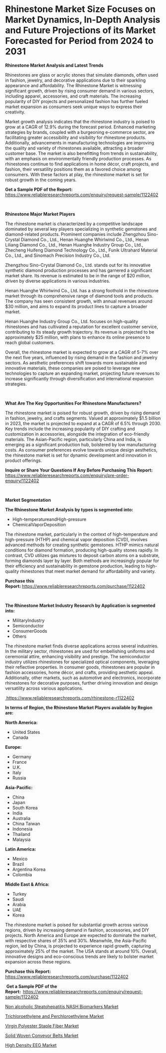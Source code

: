 <p><h1>Rhinestone Market Size Focuses on Market Dynamics, In-Depth Analysis and Future Projections of its Market Forecasted for Period from 2024 to 2031</h1></p><p><strong>Rhinestone Market Analysis and Latest Trends</strong></p>
<p><p>Rhinestones are glass or acrylic stones that simulate diamonds, often used in fashion, jewelry, and decorative applications due to their sparkling appearance and affordability. The Rhinestone Market is witnessing significant growth, driven by rising consumer demand in various sectors, including apparel, accessories, and craft materials. The increasing popularity of DIY projects and personalized fashion has further fueled market expansion as consumers seek unique ways to express their creativity.</p><p>Market growth analysis indicates that the rhinestone industry is poised to grow at a CAGR of 12.9% during the forecast period. Enhanced marketing strategies by brands, coupled with a burgeoning e-commerce sector, are facilitating greater accessibility and visibility for rhinestone products. Additionally, advancements in manufacturing technologies are improving the quality and variety of rhinestones available, attracting a broader customer base. The market is also benefitting from trends in sustainability, with an emphasis on environmentally friendly production processes. As rhinestones continue to find applications in home décor, craft projects, and fashion, their versatility positions them as a favored choice among consumers. With these factors at play, the rhinestone market is set for robust growth in the coming years.</p></p>
<p><strong>Get a Sample PDF of the Report:&nbsp;</strong> <a href="https://www.reliableresearchreports.com/enquiry/request-sample/1122402?utm_campaign=34&utm_medium=2&utm_source=Github&utm_content=ia&utm_term=07112024&utm_id=rhinestone">https://www.reliableresearchreports.com/enquiry/request-sample/1122402</a></p>
<p>&nbsp;</p>
<p><strong>Rhinestone Major Market Players</strong></p>
<p><p>The rhinestone market is characterized by a competitive landscape dominated by several key players specializing in synthetic gemstones and diamond-related products. Prominent companies include Zhengzhou Sino-Crystal Diamond Co., Ltd., Henan Huanghe Whirlwind Co., Ltd., Henan Liliang Diamond Co., Ltd., Henan Huanghe Industry Group Co., Ltd., Zhecheng Huifeng Diamond Technology Co., Ltd., Funik Ultrahard Material Co., Ltd., and Sinomach Precision Industry Co., Ltd.</p><p>Zhengzhou Sino-Crystal Diamond Co., Ltd. stands out for its innovative synthetic diamond production processes and has garnered a significant market share. Its revenue is estimated to be in the range of $20 million, driven by diverse applications in various industries. </p><p>Henan Huanghe Whirlwind Co., Ltd. has a strong foothold in the rhinestone market through its comprehensive range of diamond tools and products. The company has seen consistent growth, with annual revenues around $30 million, and aims to expand its product lines to capture a broader market.</p><p>Henan Huanghe Industry Group Co., Ltd. focuses on high-quality rhinestones and has cultivated a reputation for excellent customer service, contributing to its steady growth trajectory. Its revenue is projected to be approximately $25 million, with plans to enhance its online presence to reach global customers.</p><p>Overall, the rhinestone market is expected to grow at a CAGR of 5-7% over the next five years, influenced by rising demand in the fashion and jewelry sectors. As aesthetic preferences shift towards more sustainable and innovative materials, these companies are poised to leverage new technologies to capture an expanding market, projecting future revenues to increase significantly through diversification and international expansion strategies.</p></p>
<p>&nbsp;</p>
<p><strong>What Are The Key Opportunities For Rhinestone Manufacturers?</strong></p>
<p><p>The rhinestone market is poised for robust growth, driven by rising demand in fashion, jewelry, and crafts segments. Valued at approximately $1.5 billion in 2023, the market is projected to expand at a CAGR of 6.5% through 2030. Key trends include the increasing popularity of DIY crafting and customization in accessories, alongside the integration of eco-friendly materials. The Asian-Pacific region, particularly China and India, is emerging as a significant production hub, bolstered by low manufacturing costs. As consumer preferences evolve towards unique design aesthetics, the rhinestone market is set for dynamic development and innovation in product offerings.</p></p>
<p><strong>Inquire or Share Your Questions If Any Before Purchasing This Report:</strong> <a href="https://www.reliableresearchreports.com/enquiry/pre-order-enquiry/1122402?utm_campaign=34&utm_medium=2&utm_source=Github&utm_content=ia&utm_term=07112024&utm_id=rhinestone">https://www.reliableresearchreports.com/enquiry/pre-order-enquiry/1122402</a></p>
<p>&nbsp;</p>
<p><strong>Market Segmentation</strong></p>
<p><strong>The Rhinestone Market Analysis by types is segmented into:</strong></p>
<p><ul><li>High-temperatureandHigh-pressure</li><li>ChemicalVaporDeposition</li></ul></p>
<p><p>The rhinestone market, particularly in the context of high-temperature and high-pressure (HTHP) and chemical vapor deposition (CVD), involves advanced methods for creating synthetic gemstones. HTHP mimics natural conditions for diamond formation, producing high-quality stones rapidly. In contrast, CVD utilizes gas mixtures to deposit carbon atoms on a substrate, forming diamonds layer by layer. Both methods are increasingly popular for their efficiency and sustainability in gemstone production, leading to high-quality rhinestones that meet market demand for affordability and variety.</p></p>
<p><strong>Purchase this Report:&nbsp;</strong><a href="https://www.reliableresearchreports.com/purchase/1122402?utm_campaign=34&utm_medium=2&utm_source=Github&utm_content=ia&utm_term=07112024&utm_id=rhinestone">https://www.reliableresearchreports.com/purchase/1122402</a></p>
<p>&nbsp;</p>
<p><strong>The Rhinestone Market Industry Research by Application is segmented into:</strong></p>
<p><ul><li>MilitaryIndustry</li><li>Semiconductor</li><li>ConsumerGoods</li><li>Others</li></ul></p>
<p><p>The rhinestone market finds diverse applications across several industries. In the military sector, rhinestones are used for embellishing uniforms and ceremonial attire, enhancing visibility and prestige. The semiconductor industry utilizes rhinestones for specialized optical components, leveraging their reflective properties. In consumer goods, rhinestones are popular in fashion accessories, home décor, and crafts, providing aesthetic appeal. Additionally, other markets, such as automotive and electronics, incorporate rhinestones for decorative purposes, further driving innovation and design versatility across various applications.</p></p>
<p><a href="https://www.reliableresearchreports.com/rhinestone-r1122402?utm_campaign=34&utm_medium=2&utm_source=Github&utm_content=ia&utm_term=07112024&utm_id=rhinestone">&nbsp;https://www.reliableresearchreports.com/rhinestone-r1122402</a></p>
<p><strong>In terms of Region, the Rhinestone Market Players available by Region are:</strong></p>
<p>
    <p> <strong> North America: </strong>
        <ul>
            <li>United States</li>
            <li>Canada</li>
        </ul>
        </p> 
    <p> <strong> Europe: </strong>
        <ul>
            <li>Germany</li>
            <li>France</li>
            <li>U.K.</li>
            <li>Italy</li>
            <li>Russia</li>
        </ul>
        </p> 
    <p> <strong> Asia-Pacific: </strong>
        <ul>
            <li>China</li>
            <li>Japan</li>
            <li>South Korea</li>
            <li>India</li>
            <li>Australia</li>
            <li>China Taiwan</li>
            <li>Indonesia</li>
            <li>Thailand</li>
            <li>Malaysia</li>
        </ul>
        </p> 
    <p> <strong> Latin America: </strong>
        <ul>
            <li>Mexico</li>
            <li>Brazil</li>
            <li>Argentina Korea</li>
            <li>Colombia</li>
        </ul>
        </p> 
    <p> <strong> Middle East & Africa: </strong>
        <ul>
            <li>Turkey</li>
            <li>Saudi</li>
            <li>Arabia</li>
            <li>UAE</li>
            <li>Korea</li>
        </ul>
    </p>
    </p>
<p><p>The rhinestone market is poised for substantial growth across various regions, driven by increasing demand in fashion, accessories, and DIY projects. North America and Europe are expected to dominate the market, with respective shares of 35% and 30%. Meanwhile, the Asia-Pacific region, led by China, is projected to experience rapid growth, capturing approximately 25% of the market. The USA stands at around 10%. Overall, innovative designs and eco-conscious trends are likely to bolster market expansion across these regions.</p></p>
<p><strong>Purchase this Report: </strong><a href="https://www.reliableresearchreports.com/purchase/1122402?utm_campaign=34&utm_medium=2&utm_source=Github&utm_content=ia&utm_term=07112024&utm_id=rhinestone">https://www.reliableresearchreports.com/purchase/1122402</a></p>
<p>&nbsp;<strong>Get a Sample PDF of the Report:&nbsp;&nbsp;</strong><a href="https://www.reliableresearchreports.com/enquiry/request-sample/1122402?utm_campaign=34&utm_medium=2&utm_source=Github&utm_content=ia&utm_term=07112024&utm_id=rhinestone">https://www.reliableresearchreports.com/enquiry/request-sample/1122402</a></p>
<p><strong></strong></p>
<p><p><a href="https://issuu.com/reportprime-2/docs/non-alcoholic-steatohepatitis-nash-_236c3aa4d98003?utm_campaign=34&utm_medium=2&utm_source=Github&utm_content=ia&utm_term=07112024&utm_id=rhinestone">Non alcoholic Steatohepatitis NASH Biomarkers Market</a></p><p><a href="https://medium.com/@carmelrundv1/the-trichloroethylene-and-perchloroethylene-market-report-analyzes-important-operational-and-9b903c3d891d?utm_campaign=34&utm_medium=2&utm_source=Github&utm_content=ia&utm_term=07112024&utm_id=rhinestone">Trichloroethylene and Perchloroethylene Market</a></p><p><a href="https://github.com/fannklhimesu/Market-Research-Report-List-1/blob/main/virgin-polyester-staple-fiber-market.md?utm_campaign=34&utm_medium=2&utm_source=Github&utm_content=ia&utm_term=07112024&utm_id=rhinestone">Virgin Polyester Staple Fiber Market</a></p><p><a href="https://github.com/AlisaRowe24/Market-Research-Report-List-1/blob/main/solid-woven-conveyor-belts-market.md?utm_campaign=34&utm_medium=2&utm_source=Github&utm_content=ia&utm_term=07112024&utm_id=rhinestone">Solid Woven Conveyor Belts Market</a></p><p><a href="https://issuu.com/reportprime-2/docs/high-density-eeg-market-size-2030.p_1a1fb74dcb02f7?utm_campaign=34&utm_medium=2&utm_source=Github&utm_content=ia&utm_term=07112024&utm_id=rhinestone">High Density EEG Market</a></p></p>